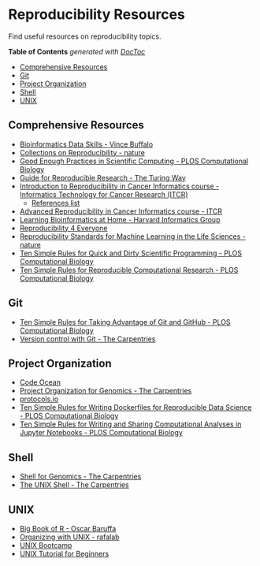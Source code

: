 # Reproducibility Resources

Find useful resources on reproducibility topics. 

<!-- START doctoc generated TOC please keep comment here to allow auto update -->
<!-- DON'T EDIT THIS SECTION, INSTEAD RE-RUN doctoc TO UPDATE -->
**Table of Contents**  *generated with [DocToc](https://github.com/thlorenz/doctoc)*

- [Comprehensive Resources](#comprehensive-resources)
- [Git](#git)
- [Project Organization](#project-organization) 
- [Shell](#shell)
- [UNIX](#unix)

## Comprehensive Resources

+ [Bioinformatics Data Skills - Vince Buffalo](https://www.oreilly.com/library/view/bioinformatics-data-skills/9781449367480/)
+ [Collections on Reproducibility - nature](https://www.nature.com/collections/prbfkwmwvz)
+ [Good Enough Practices in Scientific Computing - PLOS Computational Biology](https://journals.plos.org/ploscompbiol/article?id=10.1371/journal.pcbi.1005510) 
+ [Guide for Reproducible Research - The Turing Way](https://the-turing-way.netlify.app/reproducible-research/reproducible-research.html)
+ [Introduction to Reproducibility in Cancer Informatics course - Informatics Technology for Cancer Research (ITCR)](https://jhudatascience.org/Reproducibility_in_Cancer_Informatics/introduction.html) 
	+ [References list](https://jhudatascience.org/Reproducibility_in_Cancer_Informatics/references.html)
+ [Advanced Reproducibility in Cancer Informatics course - ITCR](https://jhudatascience.org/Adv_Reproducibility_in_Cancer_Informatics/introduction.html)
+ [Learning Bioinformatics at Home - Harvard Informatics Group](https://github.com/harvardinformatics/learning-bioinformatics-at-home)
+ [Reproducibility 4 Everyone](https://www.repro4everyone.org/)
+ [Reproducibility Standards for Machine Learning in the Life Sciences - nature](https://www.nature.com/articles/s41592-021-01256-7)
+ [Ten Simple Rules for Quick and Dirty Scientific Programming - PLOS Computational Biology](https://doi.org/10.1371/journal.pcbi.1008549)
+ [Ten Simple Rules for Reproducible Computational Research - PLOS Computational Biology](https://doi.org/10.1371/journal.pcbi.1003285)

## Git 

+ [Ten Simple Rules for Taking Advantage of Git and GitHub - PLOS Computational Biology](https://doi.org/10.1371/journal.pcbi.1004947)
+ [Version control with Git - The Carpentries](https://swcarpentry.github.io/git-novice/)

## Project Organization

+ [Code Ocean](https://codeocean.com/)
+ [Project Organization for Genomics - The Carpentries](https://datacarpentry.org/organization-genomics/)
+ [protocols.io](https://www.protocols.io/)
+ [Ten Simple Rules for Writing Dockerfiles for Reproducible Data Science - PLOS Computational Biology](https://doi.org/10.1371/journal.pcbi.1008316)
+ [Ten Simple Rules for Writing and Sharing Computational Analyses in Jupyter Notebooks - PLOS Computational Biology](https://doi.org/10.1371/journal.pcbi.1007007)

## Shell

+ [Shell for Genomics - The Carpentries](https://datacarpentry.org/shell-genomics/)
+ [The UNIX Shell - The Carpentries](https://swcarpentry.github.io/shell-novice/)

## UNIX

+ [Big Book of R -  Oscar Baruffa](https://www.bigbookofr.com/) 
+ [Organizing with UNIX - rafalab](https://rafalab.github.io/dsbook/unix.html)
+ [UNIX Bootcamp](https://github.com/griffithlab/rnaseq_tutorial/wiki/Unix-Bootcamp)
+ [UNIX Tutorial for Beginners](http://www.ee.surrey.ac.uk/Teaching/Unix/) 
